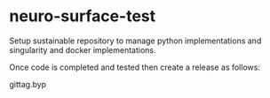 # neuro-surface-test
Setup sustainable repository to manage python implementations and singularity and docker implementations.

Once code is completed and tested then create a release as follows:

gittag.byp

